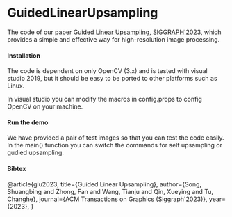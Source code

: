 # GuidedLinearUpsampling

The code of our paper [Guided Linear Upsampling, SIGGRAPH'2023](https://arxiv.org/abs/2307.09582), which provides a simple and effective way for high-resolution image processing.


#### Installation
The code is dependent on only OpenCV (3.x) and is tested with visual studio 2019, but it should be easy to be ported to other platforms such as Linux.

In visual studio you can modify the macros in config.props to config OpenCV on your machine.

#### Run the demo

We have provided a pair of test images so that you can test the code easily. In the main() function you can switch the commands for self upsampling or gudied upsampling.

#### Bibtex

@article{glu2023,
  title={Guided Linear Upsampling},
  author={Song, Shuangbing and Zhong, Fan and Wang, Tianju and Qin, Xueying and Tu, Changhe},
  journal={ACM Transactions on Graphics (Siggraph'2023)},
  year={2023},
}
